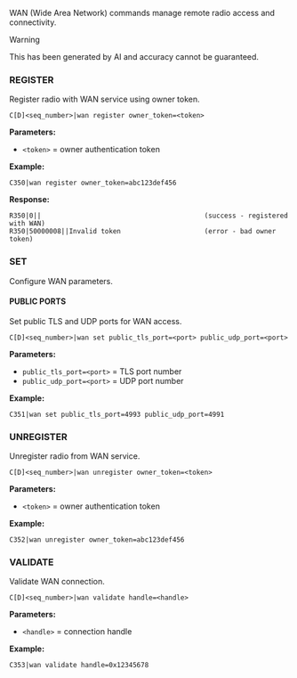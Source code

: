 WAN (Wide Area Network) commands manage remote radio access and connectivity.

> [!WARNING]
> This has been generated by AI and accuracy cannot be guaranteed.

### REGISTER

Register radio with WAN service using owner token.

```
C[D]<seq_number>|wan register owner_token=<token>
```

**Parameters:**
- `<token>` = owner authentication token

**Example:**
```
C350|wan register owner_token=abc123def456
```

**Response:**
```
R350|0||                                         (success - registered with WAN)
R350|50000008||Invalid token                     (error - bad owner token)
```

### SET

Configure WAN parameters.

#### PUBLIC PORTS

Set public TLS and UDP ports for WAN access.

```
C[D]<seq_number>|wan set public_tls_port=<port> public_udp_port=<port>
```

**Parameters:**
- `public_tls_port=<port>` = TLS port number
- `public_udp_port=<port>` = UDP port number

**Example:**
```
C351|wan set public_tls_port=4993 public_udp_port=4991
```

### UNREGISTER

Unregister radio from WAN service.

```
C[D]<seq_number>|wan unregister owner_token=<token>
```

**Parameters:**
- `<token>` = owner authentication token

**Example:**
```
C352|wan unregister owner_token=abc123def456
```

### VALIDATE

Validate WAN connection.

```
C[D]<seq_number>|wan validate handle=<handle>
```

**Parameters:**
- `<handle>` = connection handle

**Example:**
```
C353|wan validate handle=0x12345678
```